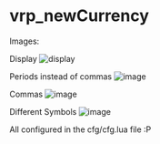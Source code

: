 # vrp_newCurrency

 Images:

Display
 ![display](https://github.com/user-attachments/assets/6063736e-7245-4ef1-9d04-3d8251042b76)

Periods instead of commas
![image](https://github.com/user-attachments/assets/324972cb-6ca7-4118-92e8-c8f663e970ba)
 
Commas
![image](https://github.com/user-attachments/assets/fcdbdd9b-c1df-47f3-ab13-e7ab09ad04cb)

Different Symbols
![image](https://github.com/user-attachments/assets/6516082f-5ab4-4fc4-a94c-f09a05371219)

All configured in the cfg/cfg.lua file :P
